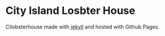 # City Island Losbter House
Cilobsterhouse made with [jekyll](http://jekyllrb.com) and hosted with Github Pages.

